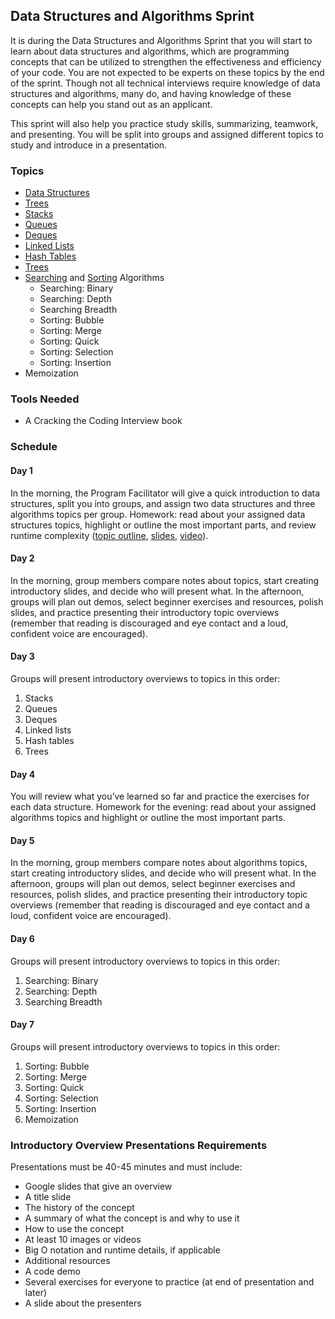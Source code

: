 ## Data Structures and Algorithms Sprint

It is during the Data Structures and Algorithms Sprint that you will start to learn about data structures and algorithms, which are programming concepts that can be utilized to strengthen the effectiveness and efficiency of your code. You are not expected to be experts on these topics by the end of the sprint. Though not all technical interviews require knowledge of data structures and algorithms, many do, and having knowledge of these concepts can help you stand out as an applicant.  

This sprint will also help you practice study skills, summarizing, teamwork, and presenting. You will be split into groups and assigned different topics to study and introduce in a presentation.


### Topics 
- [Data Structures](https://github.com/Techtonica/curriculum/blob/master/data-structures/intro-to-data-structures.md) 
- [Trees](https://github.com/Techtonica/curriculum/blob/master/data-structures/trees.md) 
- [Stacks](https://github.com/Techtonica/curriculum/blob/master/data-structures/stack.md) 
- [Queues](https://github.com/Techtonica/curriculum/blob/master/data-structures/queue.md) 
- [Deques](https://github.com/Techtonica/curriculum/blob/master/data-structures/deque.md) 
- [Linked Lists](https://github.com/Techtonica/curriculum/blob/master/data-structures/linked-lists.md) 
- [Hash Tables](https://github.com/Techtonica/curriculum/blob/master/data-structures/hash-table.md) 
- [Trees](https://github.com/Techtonica/curriculum/blob/master/data-structures/trees.md) 
- [Searching](https://github.com/Techtonica/curriculum/blob/master/algorithms/searching.md) and [Sorting](https://github.com/Techtonica/curriculum/blob/master/algorithms/sorting.md) Algorithms 
   - Searching: Binary 
   - Searching: Depth 
   - Searching Breadth 
   - Sorting: Bubble 
   - Sorting: Merge 
   - Sorting: Quick 
   - Sorting: Selection 
   - Sorting: Insertion 
- Memoization 


### Tools Needed
- A Cracking the Coding Interview book  


### Schedule

#### Day 1
In the morning, the Program Facilitator will give a quick introduction to data structures, split you into groups, and assign two data structures and three algorithms topics per group. Homework: read about your assigned data structures topics, highlight or outline the most important parts, and review runtime complexity ([topic outline](https://github.com/Techtonica/curriculum/blob/master/runtime-complexity/runtime-complexity.md), [slides](https://drive.google.com/open?id=1ZcOdekB_aP59huZdp4X0u6EfUJKgxzK7y8LqCmzSLC8), [video](https://drive.google.com/open?id=1ZoHxJMUiKOKPqu69vX3b_aeYGlDlRL6n)). 

#### Day 2 
In the morning, group members compare notes about topics, start creating introductory slides, and decide who will present what. In the afternoon, groups will plan out demos, select beginner exercises and resources, polish slides, and practice presenting their introductory topic overviews (remember that reading is discouraged and eye contact and a loud, confident voice are encouraged).

#### Day 3 
Groups will present introductory overviews to topics in this order:

1. Stacks
2. Queues
3. Deques
4. Linked lists
5. Hash tables
6. Trees

#### Day 4
You will review what you’ve learned so far and practice the exercises for each data structure. Homework for the evening: read about your assigned algorithms topics and highlight or outline the most important parts.

#### Day 5
In the morning, group members compare notes about algorithms topics, start creating introductory slides, and decide who will present what. In the afternoon, groups will plan out demos, select beginner exercises and resources, polish slides, and practice presenting their introductory topic overviews (remember that reading is discouraged and eye contact and a loud, confident voice are encouraged).

#### Day 6
Groups will present introductory overviews to topics in this order:

1. Searching: Binary
2. Searching: Depth
3. Searching Breadth

#### Day 7
Groups will present introductory overviews to topics in this order:

1. Sorting: Bubble
2. Sorting: Merge
3. Sorting: Quick
4. Sorting: Selection
5. Sorting: Insertion 
6. Memoization


### Introductory Overview Presentations Requirements
Presentations must be 40-45 minutes and must include:
- Google slides that give an overview
- A title slide
- The history of the concept
- A summary of what the concept is and why to use it
- How to use the concept
- At least 10 images or videos
- Big O notation and runtime details, if applicable
- Additional resources
- A code demo
- Several exercises for everyone to practice (at end of presentation and later)
- A slide about the presenters
